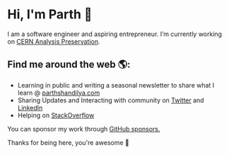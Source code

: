 # Hi, I'm Parth 👋 

I am a software engineer and aspiring entrepreneur.
I’m currently working on [CERN Analysis Preservation](https://analysispreservation.cern.ch/).

## Find me around the web 🌎:

- Learning in public and writing a seasonal newsletter to share what I learn @ [parthshandilya.com](https://www.parthshandilya.com/blog/)
- Sharing Updates and Interacting with community on [Twitter](https://twitter.com/ParthS0007) and [LinkedIn](https://www.linkedin.com/in/parths007/)
- Helping on [StackOverflow](https://stackoverflow.com/users/7994074/parths007?tab=profile)

You can sponsor my work through [GitHub sponsors.](https://github.com/sponsors/ParthS007)

Thanks for being here, you're awesome 🙌
